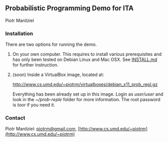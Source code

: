 ## Probabilistic Programming Demo for ITA ##
Piotr Mardziel

### Installation

There are two options for running the demo.

 1. On your own computer. This requires to install various
    prerequisites and has only been tested on Debian Linux and Mac
    OSX. See [INSTALL.md](INSTALL.md) for further instruction.

 2. (soon) Inside a VirtualBox image, located at:

    http://www.cs.umd.edu/~piotrm/virtualboxes/debian_x11_prob_repl.gz

    Everything has been already set up in this image. Login as
    *user*/*user* and look in the *~/prob-reple* folder for more
    information. The root password is *toor* if you need it.

### Contact
Piotr Mardziel: [piotrm@gmail.com](mailto:piotrm@gmail.com),
[http://www.cs.umd.edu/~piotrm](http://www.cs.umd.edu/~piotrm)
